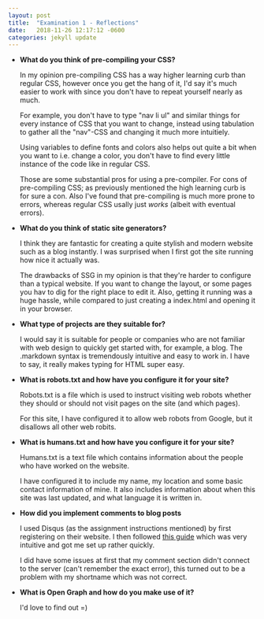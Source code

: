 ```yaml
---
layout: post
title:  "Examination 1 - Reflections"
date:   2018-11-26 12:17:12 -0600
categories: jekyll update
---
```


* **What do you think of pre-compiling your CSS?**

    In my opinion pre-compiling CSS has a way higher learning curb than regular CSS, however once you get the hang of it, I'd say it's much easier to work with since you don't have to repeat yourself nearly as much. 
    
    For example, you don't have to type "nav li ul" and similar things for every instance of CSS that you want to change, instead using tabulation to gather all the "nav"-CSS and changing it much more intuitiely. 

    Using variables to define fonts and colors also helps out quite a bit when you want to i.e. change a color, you don't have to find every little instance of the code like in regular CSS.

    Those are some substantial pros for using a pre-compiler. For cons of pre-compiling CSS; as previously mentioned the high learning curb is for sure a con. Also I've found that pre-compiling is much more prone to errors, whereas regular CSS usally just *works* (albeit with eventual errors).

* **What do you think of static site generators?**

    I think they are fantastic for creating a quite stylish and modern website such as a blog instantly. I was surprised when I first got the site running how nice it actually was.

    The drawbacks of SSG in my opinion is that they're harder to configure than a typical website. If you want to change the layout, or some pages you hav to dig for the right place to edit it. Also, getting it running was a huge hassle, while compared to just creating a index.html and opening it in your browser.

* **What type of projects are they suitable for?**

    I would say it is suitable for people or companies who are not familiar with web design to quickly get started with, for example, a blog. The .markdown syntax is tremendously intuitive and easy to work in. I have to say, it really makes typing for HTML super easy.

* **What is robots.txt and how have you configure it for your site?**

    Robots.txt is a file which is used to instruct visiting web robots whether they should or should not visit pages on the site (and which pages).

    For this site, I have configured it to allow web robots from Google, but it disallows all other web robits.

* **What is humans.txt and how have you configure it for your site?**

    Humans.txt is a text file which contains information about the people who have worked on the website.

    I have configured it to include my name, my location and some basic contact information of mine. It also includes information about when this site was last updated, and what language it is written in.

* **How did you implement comments to blog posts**

    I used Disqus (as the assignment instructions mentioned) by first registering on their website. I then followed [this guide](https://desiredpersona.com/disqus-comments-jekyll/) which was very intuitive and got me set up rather quickly.

    I did have some issues at first that my comment section didn't connect to the server (can't remember the exact error), this turned out to be a problem with my shortname which was not correct.

* **What is Open Graph and how do you make use of it?**

    I'd love to find out =)